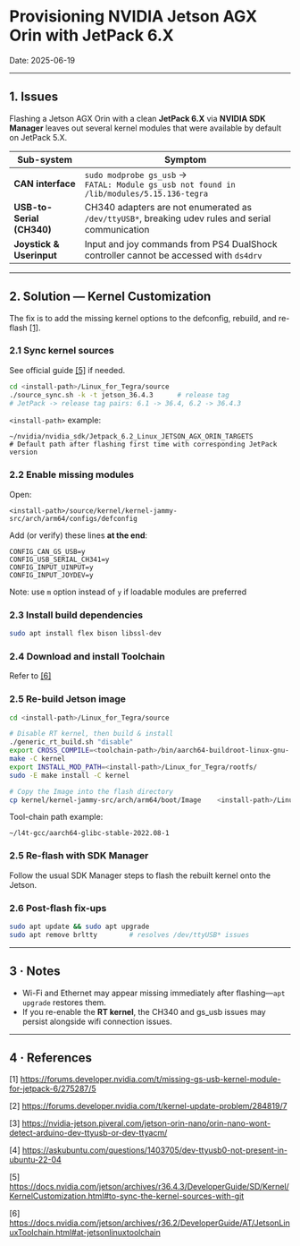 # Provisioning NVIDIA Jetson AGX Orin with JetPack 6.X
Date:  2025-06-19

---

## 1. Issues

Flashing a Jetson AGX Orin with a clean **JetPack 6.X** via **NVIDIA SDK Manager** leaves out several kernel modules that were available by default on JetPack 5.X.

| Sub-system | Symptom |
|------------|---------|
| **CAN interface** | `sudo modprobe gs_usb` →<br>`FATAL: Module gs_usb not found in /lib/modules/5.15.136-tegra` |
| **USB-to-Serial (CH340)** | CH340 adapters are not enumerated as `/dev/ttyUSB*`, breaking udev rules and serial communication |
| **Joystick & Userinput** | Input and joy commands from PS4 DualShock controller cannot be accessed with `ds4drv`|


---

## 2. Solution — Kernel Customization

The fix is to add the missing kernel options to the defconfig, rebuild, and re-flash [[1]](#1).

### 2.1 Sync kernel sources 
See official guide [[5]](#5) if needed.


```bash
cd <install-path>/Linux_for_Tegra/source
./source_sync.sh -k -t jetson_36.4.3      # release tag
# JetPack -> release tag pairs: 6.1 -> 36.4, 6.2 -> 36.4.3 
```

`<install-path>` example:  

```text
~/nvidia/nvidia_sdk/Jetpack_6.2_Linux_JETSON_AGX_ORIN_TARGETS
# Default path after flashing first time with corresponding JetPack version
```

### 2.2 Enable missing modules

Open:

```text
<install-path>/source/kernel/kernel-jammy-src/arch/arm64/configs/defconfig
```

Add (or verify) these lines **at the end**:

```text
CONFIG_CAN_GS_USB=y
CONFIG_USB_SERIAL_CH341=y
CONFIG_INPUT_UINPUT=y
CONFIG_INPUT_JOYDEV=y
```
Note: use `m` option instead of `y` if loadable modules are preferred

### 2.3 Install build dependencies

```bash
sudo apt install flex bison libssl-dev
```

### 2.4 Download and install Toolchain
Refer to [[6]](#6)

### 2.5 Re-build Jetson image

```bash
cd <install-path>/Linux_for_Tegra/source

# Disable RT kernel, then build & install
./generic_rt_build.sh "disable"
export CROSS_COMPILE=<toolchain-path>/bin/aarch64-buildroot-linux-gnu-
make -C kernel
export INSTALL_MOD_PATH=<install-path>/Linux_for_Tegra/rootfs/
sudo -E make install -C kernel

# Copy the Image into the flash directory
cp kernel/kernel-jammy-src/arch/arm64/boot/Image    <install-path>/Linux_for_Tegra/kernel/Image
```

Tool-chain path example:  

```text
~/l4t-gcc/aarch64-glibc-stable-2022.08-1
```

### 2.5 Re-flash with SDK Manager

Follow the usual SDK Manager steps to flash the rebuilt kernel onto the Jetson.

### 2.6 Post-flash fix-ups

```bash
sudo apt update && sudo apt upgrade
sudo apt remove brltty        # resolves /dev/ttyUSB* issues
```

---

## 3 · Notes

* Wi-Fi and Ethernet may appear missing immediately after flashing—`apt upgrade` restores them.  
* If you re-enable the **RT kernel**, the CH340 and gs_usb issues may persist alongside wifi connection issues.

---

## 4 · References

<a id="1">[1]</a> <https://forums.developer.nvidia.com/t/missing-gs-usb-kernel-module-for-jetpack-6/275287/5> 

<a id="2">[2]</a> <https://forums.developer.nvidia.com/t/kernel-update-problem/284819/7>

<a id="3">[3]</a> <https://nvidia-jetson.piveral.com/jetson-orin-nano/orin-nano-wont-detect-arduino-dev-ttyusb-or-dev-ttyacm/>

<a id="4">[4]</a> <https://askubuntu.com/questions/1403705/dev-ttyusb0-not-present-in-ubuntu-22-04>

<a id="5">[5]</a> <https://docs.nvidia.com/jetson/archives/r36.4.3/DeveloperGuide/SD/Kernel/KernelCustomization.html#to-sync-the-kernel-sources-with-git>

<a id="6">[6]</a> <https://docs.nvidia.com/jetson/archives/r36.2/DeveloperGuide/AT/JetsonLinuxToolchain.html#at-jetsonlinuxtoolchain>
